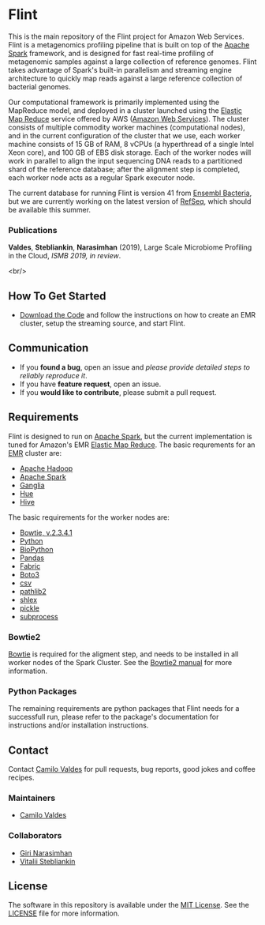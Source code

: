 # Flint

This is the main repository of the Flint project for Amazon Web Services. Flint is a metagenomics profiling pipeline that is built on top of the [Apache Spark][1] framework, and is designed for fast real-time profiling of metagenomic samples against a large collection of reference genomes. Flint takes advantage of Spark's built-in parallelism and streaming engine architecture to quickly map reads against a large reference collection of bacterial genomes.

Our computational framework is primarily implemented using the MapReduce model, and deployed in a cluster launched using the [Elastic Map Reduce][2] service offered by AWS ([Amazon Web Services][3]). The cluster consists of multiple commodity worker machines (computational nodes), and in the current configuration of the cluster that we use, each worker machine consists of 15 GB of RAM, 8 vCPUs (a hyperthread of a single Intel Xeon core), and 100 GB of EBS disk storage. Each of the worker nodes will work in parallel to align the input sequencing DNA reads to a partitioned shard of the reference database; after the alignment step is completed, each worker node acts as a regular Spark executor node.

The current database for running Flint is version 41 from [Ensembl Bacteria][4], but we are currently working on the latest version of [RefSeq][5], which should be available this summer.

### Publications
**Valdes**, **Stebliankin**, **Narasimhan** (2019), Large Scale Microbiome Profiling in the Cloud, _ISMB 2019, in review_.

\<br/\>

## How To Get Started

- [Download the Code][6] and follow the instructions on how to create an EMR cluster, setup the streaming source, and start Flint.

## Communication

- If you **found a bug**, open an issue and _please provide detailed steps to reliably reproduce it_.
- If you have **feature request**, open an issue.
- If you **would like to contribute**, please submit a pull request.

## Requirements
Flint is designed to run on [Apache Spark][7], but the current implementation is tuned for Amazon's EMR [Elastic Map Reduce][8]. The basic requrements for an [EMR][9] cluster are:

- [Apache Hadoop][10]
- [Apache Spark][11]
- [Ganglia][12]
- [Hue][13]
- [Hive][14]

The basic requirements for the worker nodes are:

- [Bowtie, v.2.3.4.1][15]
- [Python][16]
- [BioPython][17]
- [Pandas][18]
- [Fabric][19]
- [Boto3][20]
- [csv][21]
- [pathlib2][22]
- [shlex][23]
- [pickle][24]
- [subprocess][25]


### Bowtie2

[Bowtie][26] is required for the aligment step, and needs to be installed in all worker nodes of the Spark Cluster.  See the [Bowtie2 manual][27] for more information.

### Python Packages

The remaining requirements are python packages that Flint needs for a successfull run, please refer to the package's documentation for instructions and/or installation instructions.

## Contact

Contact [Camilo Valdes][28] for pull requests, bug reports, good jokes and coffee recipes.

### Maintainers

- [Camilo Valdes][29]


### Collaborators

- [Giri Narasimhan][30]
- [Vitalii Stebliankin][31]


## License

The software in this repository is available under the [MIT License][32].  See the [LICENSE][33] file for more information.

[1]:	https://spark.apache.org
[2]:	https://aws.amazon.com/emr/
[3]:	https://aws.amazon.com
[4]:	https://bacteria.ensembl.org/index.html
[5]:	https://www.ncbi.nlm.nih.gov/refseq/
[6]:	https://github.com/camilo-v/flint
[7]:	https://spark.apache.org
[8]:	https://aws.amazon.com/emr/
[9]:	https://aws.amazon.com/emr/
[10]:	https://hadoop.apache.org
[11]:	https://spark.apache.org
[12]:	https://docs.aws.amazon.com/emr/latest/ReleaseGuide/emr-ganglia.html
[13]:	https://docs.aws.amazon.com/emr/latest/ReleaseGuide/emr-hue.html
[14]:	https://docs.aws.amazon.com/emr/latest/ReleaseGuide/emr-hive.html
[15]:	http://bowtie-bio.sourceforge.net/bowtie2/index.shtml
[16]:	https://www.python.org
[17]:	https://biopython.org
[18]:	https://pandas.pydata.org
[19]:	http://www.fabfile.org
[20]:	https://boto3.amazonaws.com/v1/documentation/api/latest/index.html
[21]:	https://docs.python.org/3/library/csv.html
[22]:	https://pypi.org/project/pathlib2/
[23]:	https://docs.python.org/3/library/shlex.html
[24]:	https://docs.python.org/3/library/pickle.html
[25]:	https://docs.python.org/2/library/subprocess.html
[26]:	http://bowtie-bio.sourceforge.net/bowtie2/index.shtml
[27]:	http://bowtie-bio.sourceforge.net/bowtie2/manual.shtml
[28]:	mailto:camilo@castflyer.com
[29]:	mailto:camilo@castflyer.com
[30]:	mailto:giri@cs.fiu.edu
[31]:	mailto:vsteb002@fiu.edu
[32]:	https://github.com/camilo-v/flint-aws/blob/master/LICENSE
[33]:	https://github.com/camilo-v/flint-aws/blob/master/LICENSE